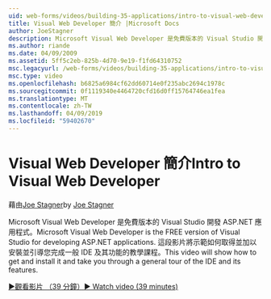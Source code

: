 ```yaml
---
uid: web-forms/videos/building-35-applications/intro-to-visual-web-developer
title: Visual Web Developer 簡介 |Microsoft Docs
author: JoeStagner
description: Microsoft Visual Web Developer 是免費版本的 Visual Studio 開發 ASP.NET 應用程式。 這段影片將示範如何取得並安裝它和 t...
ms.author: riande
ms.date: 04/09/2009
ms.assetid: 5ff5c2eb-825b-4d70-9e19-f1fd64310752
msc.legacyurl: /web-forms/videos/building-35-applications/intro-to-visual-web-developer
msc.type: video
ms.openlocfilehash: b6825a6984cf62dd60714e0f235abc2694c1978c
ms.sourcegitcommit: 0f1119340e4464720cfd16d0ff15764746ea1fea
ms.translationtype: MT
ms.contentlocale: zh-TW
ms.lasthandoff: 04/09/2019
ms.locfileid: "59402670"
---
```

# <a name="intro-to-visual-web-developer"></a><span data-ttu-id="e517c-104">Visual Web Developer 簡介</span><span class="sxs-lookup"><span data-stu-id="e517c-104">Intro to Visual Web Developer</span></span>

<span data-ttu-id="e517c-105">藉由[Joe Stagner](https://github.com/JoeStagner)</span><span class="sxs-lookup"><span data-stu-id="e517c-105">by [Joe Stagner](https://github.com/JoeStagner)</span></span>

<span data-ttu-id="e517c-106">Microsoft Visual Web Developer 是免費版本的 Visual Studio 開發 ASP.NET 應用程式。</span><span class="sxs-lookup"><span data-stu-id="e517c-106">Microsoft Visual Web Developer is the FREE version of Visual Studio for developing ASP.NET applications.</span></span> <span data-ttu-id="e517c-107">這段影片將示範如何取得並加以安裝並引導您完成一般 IDE 及其功能的教學課程。</span><span class="sxs-lookup"><span data-stu-id="e517c-107">This video will show how to get and install it and take you through a general tour of the IDE and its features.</span></span>

[<span data-ttu-id="e517c-108">&#9654;觀看影片 （39 分鐘）</span><span class="sxs-lookup"><span data-stu-id="e517c-108">&#9654; Watch video (39 minutes)</span></span>](https://channel9.msdn.com/Blogs/ASP-NET-Site-Videos/intro-to-visual-web-developer)
